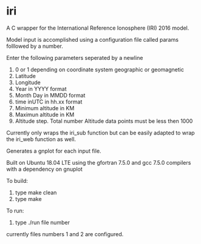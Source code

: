 # iri
A C wrapper for the International Reference Ionosphere (IRI) 2016 model.

Model input is accomplished using a  configuration file called params folllowed by a number.

Enter  the following parameters seperated by a newline
1. 0 or 1 depending on coordinate system geographic or geomagnetic
2. Latitude
3. Longitude
4. Year in YYYY format
5. Month Day in MMDD format
6. time inUTC in hh.xx format
7. Minimum altitude in KM
8. Maximun altitude in KM
9. Altitude step. Total number Altitude data points  must be less then 1000

Currently only wraps the iri_sub function but can be easily adapted to  wrap the iri_web function as well.

Generates a gnplot for each input file.

Built on Ubuntu 18.04 LTE using the gfortran 7.5.0  and gcc 7.5.0 compilers with a dependency on gnuplot

To build:
1. type make clean
2. type make

To run:
1. type ./run file number

currently files numbers 1 and 2 are configured.